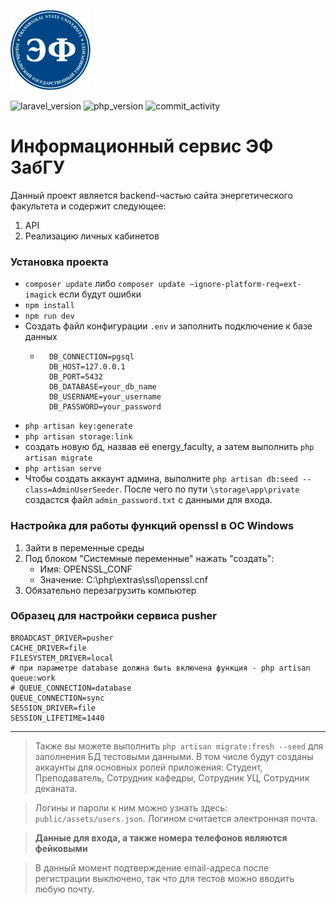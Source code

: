 <!-- <div align="center">
<img src="https://raw.githubusercontent.com/TseplyaevAF/energy_faculty/main/public/assets/default/logo.png" >
</div> -->

![logo](https://raw.githubusercontent.com/TseplyaevAF/energy_faculty/main/public/assets/default/logo.png)

![laravel_version](https://img.shields.io/badge/Laravel-8.83.9-red)
![php_version](https://img.shields.io/badge/php-%5E7.3%7C%5E7.4%7C%5E8.1.2-blue)
![commit_activity](https://img.shields.io/github/commit-activity/w/TseplyaevAF/energy_faculty)
                                                                       
# Информационный сервис ЭФ ЗабГУ

Данный проект является backend-частью сайта энергетического факультета и содержит следующее:
1. API
2. Реализацию личных кабинетов

### Установка проекта

- `composer update` либо `composer update —ignore-platform-req=ext-imagick` если будут ошибки
- `npm install`
- `npm run dev`
- Создать файл конфигурации `.env` и заполнить подключение к базе данных
    - ```
        DB_CONNECTION=pgsql
        DB_HOST=127.0.0.1
        DB_PORT=5432
        DB_DATABASE=your_db_name
        DB_USERNAME=your_username
        DB_PASSWORD=your_password
        ```
- `php artisan key:generate`
- `php artisan storage:link`
- создать новую бд, назвав её energy_faculty, а затем выполнить `php artisan migrate`
- `php artisan serve`
- Чтобы создать аккаунт админа, выполните `php artisan db:seed --class=AdminUserSeeder`. После чего по пути `\storage\app\private` создастся файл `admin_password.txt` с данными для входа.

### Настройка для работы функций openssl в ОС Windows
1. Зайти в переменные среды
2. Под блоком "Системные переменные" нажать "создать":
    - Имя: OPENSSL_CONF
    - Значение: C:\php\extras\ssl\openssl.cnf
4. Обязательно перезагрузить компьютер

### Образец для настройки сервиса pusher
```
BROADCAST_DRIVER=pusher
CACHE_DRIVER=file
FILESYSTEM_DRIVER=local
# при параметре database должна быть включена функция - php artisan queue:work
# QUEUE_CONNECTION=database 
QUEUE_CONNECTION=sync
SESSION_DRIVER=file
SESSION_LIFETIME=1440
```

____

> Также вы можете выполнить `php artisan migrate:fresh --seed` для заполнения БД тестовыми данными. В том числе будут созданы аккаунты для основных ролей приложения: Студент, Преподаватель, Сотрудник кафедры, Сотрудник УЦ, Сотрудник деканата.

> Логины и пароли к ним можно узнать здесь: `public/assets/users.json`. Логином считается электронная почта.

> **Данные для входа, а также номера телефонов являются фейковыми**

> В данный момент подтверждение email-адреса после регистрации выключено, так что для тестов можно вводить любую почту.
